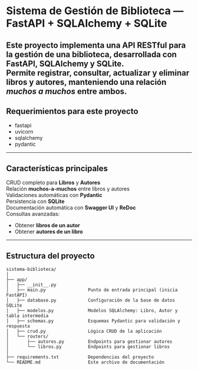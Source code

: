 # Sistema de Gestión de Biblioteca — FastAPI + SQLAlchemy + SQLite

Este proyecto implementa una **API RESTful** para la **gestión de una biblioteca**, desarrollada con **FastAPI**, **SQLAlchemy** y **SQLite**.  
Permite registrar, consultar, actualizar y eliminar **libros** y **autores**, manteniendo una relación *muchos a muchos* entre ambos.
---

## Requerimientos para este proyecto
- fastapi
- uvicorn
- sqlalchemy
- pydantic

---

## Características principales

CRUD completo para **Libros** y **Autores**  
Relación **muchos-a-muchos** entre libros y autores  
Validaciones automáticas con **Pydantic**  
Persistencia con **SQLite**  
Documentación automática con **Swagger UI** y **ReDoc**  
Consultas avanzadas:
- Obtener **libros de un autor**
- Obtener **autores de un libro**

---

## Estructura del proyecto 

```
sistema-biblioteca/
│
├── app/
│   ├── __init__.py
│   ├── main.py                Punto de entrada principal (inicia FastAPI)
│   ├── database.py            Configuración de la base de datos SQLite
│   ├── modelos.py             Modelos SQLAlchemy: Libro, Autor y tabla intermedia
│   ├── schemas.py             Esquemas Pydantic para validación y respuesta
│   ├── crud.py                Lógica CRUD de la aplicación
│   └── routers/
│       ├── autores.py         Endpoints para gestionar autores
│       └── libros.py          Endpoints para gestionar libros
│
├── requirements.txt           Dependencias del proyecto
└── README.md                  Este archivo de documentación

```

